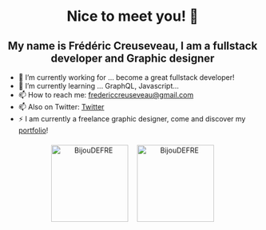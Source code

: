 <h1 align="center">Nice to meet you! 👋</h1>

<h2 align="center">My name is Frédéric Creuseveau, I am a fullstack developer and Graphic designer</h3>

- 🔭&nbsp;I’m currently working for ... become a great fullstack developer!
- 🌱&nbsp;I’m currently learning ... GraphQL, Javascript...
- 📫&nbsp;How to reach me: fredericcreuseveau@gmail.com
- 📫&nbsp;Also on Twitter: [Twitter](https://twitter.com/bijoudefre)
- ⚡&nbsp;I am currently a freelance graphic designer, come and discover my [portfolio](https://frederic-creuseveau-portfolio.netlify.app/)!

<div align="center">
<img style="margin: 0.5em; height: 11em" src="https://github-readme-stats.vercel.app/api?username=BijouDEFRE&show_icons=true&count_private=false" alt="BijouDEFRE"/>
<img style="margin: 0.5em; height: 11em" src="https://github-readme-stats.vercel.app/api/top-langs/?username=BijouDEFRE&layout=compact" alt="BijouDEFRE" />
</div>

<!-- ![Frédéric Creuseveau's GitHub stats](https://github-readme-stats.vercel.app/api?username=BijouDEFRE&show_icons=true)
[![Top Langs](https://github-readme-stats.vercel.app/api/top-langs/?username=BijouDEFRE&layout=compact)](https://github.com/anuraghazra/github-readme-stats) -->